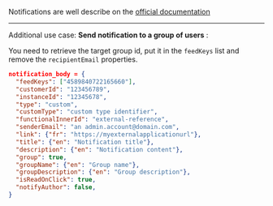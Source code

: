 Notifications are well describe on the [official documentation](https://api.lumapps.com/docs/pages/notification)

---

Additional use case: **Send notification to a group of users** :

You need to retrieve the target group id, put it in the `feedKeys` list and remove the `recipientEmail` properties.

```json
notification_body = {
  "feedKeys": ["4589840722165660"], 
  "customerId": "123456789",
  "instanceId": "12345678",
  "type": "custom",
  "customType": "custom type identifier",
  "functionalInnerId": "external-reference",
  "senderEmail": "an admin.account@domain.com",
  "link": {"fr": "https://myexternalapplicationurl"},
  "title": {"en": "Notification title"},
  "description": {"en": "Notification content"},
  "group": true,
  "groupName": {"en": "Group name"},
  "groupDescription": {"en": "Group description"},
  "isReadOnClick": true,
  "notifyAuthor": false,
}
```